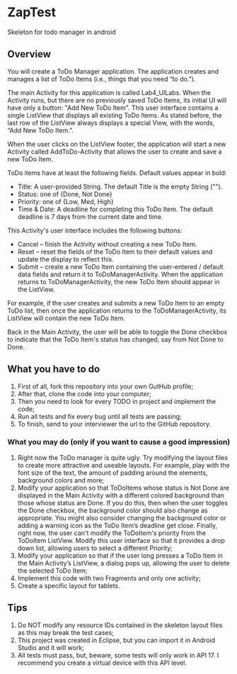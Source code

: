 # ZapTest
Skeleton for todo manager in android

## Overview
You will create a ToDo Manager application. The application creates and manages a list of ToDo Items (i.e., things that you need “to do.”). 

The main Activity for this application is called Lab4_UILabs. When the Activity runs, but there are no previously saved ToDo Items, its initial UI will have only a button: "Add New ToDo Item". This user interface contains a single ListView that displays all existing ToDo Items. As stated before, the last row of the ListView always displays a special View, with the words, “Add New ToDo Item.”.

When the user clicks on the ListView footer, the application will start a new Activity called AddToDo-Activity that allows the user to create and save a new ToDo Item.

ToDo items have at least the following fields. Default values appear in bold:
* Title: A user-provided String. The default Title is the empty String ("").
* Status: one of {Done, Not Done}
* Priority: one of {Low, Med, High}
* Time & Date: A deadline for completing this ToDo Item. The default deadline is 7 days from the current date and time.

This Activity's user interface includes the following buttons:
* Cancel – finish the Activity without creating a new ToDo Item.
* Reset – reset the fields of the ToDo Item to their default values and update the display to reflect this.
* Submit – create a new ToDo Item containing the user-entered / default data fields and return it to ToDoManagerActivity. When the application returns to ToDoManagerActivity, the new ToDo Item should appear in the ListView.

For example, if the user creates and submits a new ToDo Item to an empty ToDo list, then once the application returns to the ToDoManagerActivity, its ListView will contain the new ToDo Item.

Back in the Main Activity, the user will be able to toggle the Done checkbox to indicate that the ToDo Item's status has changed, say from Not Done to Done.


## What you have to do
1. First of all, fork this repository into your own GutHub profile;
2. After that, clone the code into your computer;
3. Then you need to look for every TODO in project and implement the code;
4. Run all tests and fix every bug until all tests are passing;
5. To finish, send to your interviewer the url to the GitHub repository.

### What you may do (only if you want to cause a good impression)
1. Right now the ToDo manager is quite ugly. Try modifying the layout files to create more attractive and useable layouts. For example, play with the font size of the text, the amount of padding around the elements, background colors and more;
2. Modify your application so that ToDoItems whose status is Not Done are displayed in the Main Activity with a different colored background than those whose status are Done. If you do this, then when the user toggles the Done checkbox, the background color should also change as appropriate. You might also consider changing the background color or adding a warning icon as the ToDo Item’s deadline get close. Finally, right now, the user can't modify the ToDoItem's priority from the ToDoItem ListView. Modify this user interface so that it provides a drop down list, allowing users to select a different Priority;
3. Modify your application so that if the user long presses a ToDo Item in the Main Activity’s ListView, a dialog pops up, allowing the user to delete the selected ToDo Item;
4. Implement this code with two Fragments and only one activity;
5. Create a specific layout for tablets.

## Tips
1. Do NOT modify any resource IDs contained in the skeleton layout files as this may break the test cases;
2. This project was created in Eclipse, but you can import it in Android Studio and it will work;
3. All tests must pass, but, beware, some tests will only work in API 17. I recommend you create a virtual device with this API level.
